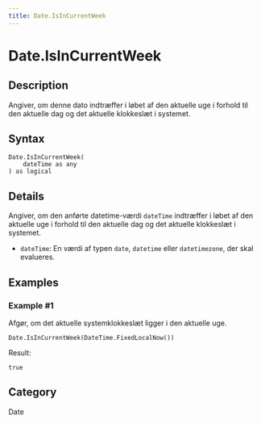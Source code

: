 ```yaml
---
title: Date.IsInCurrentWeek
---
```


# Date.IsInCurrentWeek


## Description

Angiver, om denne dato indtræffer i løbet af den aktuelle uge i forhold til den aktuelle dag og det aktuelle klokkeslæt i systemet.


## Syntax

```powerquery
Date.IsInCurrentWeek(
    dateTime as any
) as logical
```


## Details

Angiver, om den anførte datetime-værdi <code>dateTime</code> indtræffer i løbet af den aktuelle uge i forhold til den aktuelle dag og det aktuelle klokkeslæt i systemet.      <ul>      <li><code>dateTime</code>: En værdi af typen <code>date</code>, <code>datetime</code> eller <code>datetimezone</code>, der skal evalueres.</li>      </ul>


## Examples

### Example #1 
Afgør, om det aktuelle systemklokkeslæt ligger i den aktuelle uge.
```powerquery
Date.IsInCurrentWeek(DateTime.FixedLocalNow())
```

Result: 
```powerquery
true
```




## Category
Date
